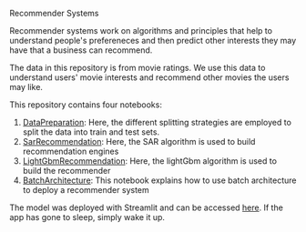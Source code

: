 Recommender Systems

Recommender systems work on algorithms and principles that help to understand people's prefereneces and then predict other interests they may have that a business can recommend.

The data in this repository is from movie ratings. We use this data to understand users' movie interests and recommend other movies the users may like.

This repository contains four notebooks:
1. [DataPreparation](): Here, the different splitting strategies are employed to split the data into train and test sets.
2. [SarRecommendation](): Here, the SAR algorithm is used to build recommendation engines
3. [LightGbmRecommendation](): Here, the lightGbm algorithm is used to build the recommender
4. [BatchArchitecture](): This notebook explains how to use batch architecture to deploy a recommender system

The model was deployed with Streamlit and can be accessed [here](https://recommender-systems-itee.streamlit.app/). If the app has gone to sleep, simply wake it up.